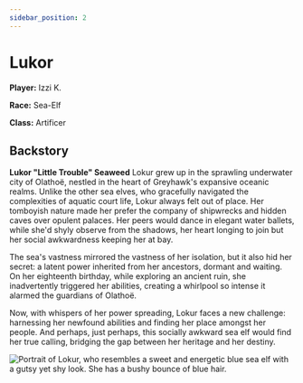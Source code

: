 ```yaml
---
sidebar_position: 2
---
```


# Lukor

**Player:** Izzi K.

**Race:** Sea-Elf

**Class:** Artificer

## Backstory

**Lukor "Little Trouble" Seaweed** Lokur grew up in the sprawling underwater city of Olathoë, nestled in the heart of Greyhawk's expansive oceanic realms. Unlike the other sea elves, who gracefully navigated the complexities of aquatic court life, Lokur always felt out of place. Her tomboyish nature made her prefer the company of shipwrecks and hidden caves over opulent palaces. Her peers would dance in elegant water ballets, while she'd shyly observe from the shadows, her heart longing to join but her social awkwardness keeping her at bay.

The sea's vastness mirrored the vastness of her isolation, but it also hid her secret: a latent power inherited from her ancestors, dormant and waiting. On her eighteenth birthday, while exploring an ancient ruin, she inadvertently triggered her abilities, creating a whirlpool so intense it alarmed the guardians of Olathoë.

Now, with whispers of her power spreading, Lokur faces a new challenge: harnessing her newfound abilities and finding her place amongst her people. And perhaps, just perhaps, this socially awkward sea elf would find her true calling, bridging the gap between her heritage and her destiny.

![Portrait of Lokur, who resembles a sweet and energetic blue sea elf with a gutsy yet shy look. She has a bushy bounce of blue hair.](/img/characters/lux.png)
